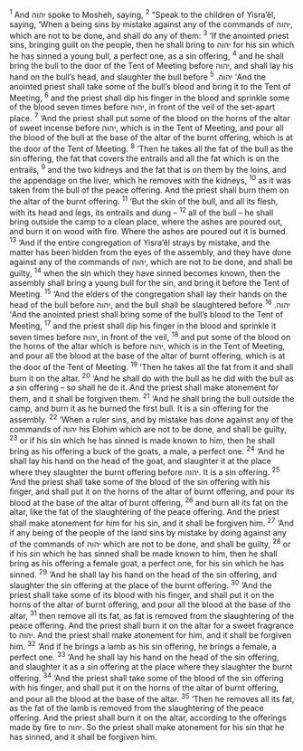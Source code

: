 <sup>1</sup> And יהוה spoke to Mosheh, saying,
<sup>2</sup> “Speak to the children of Yisra’ĕl, saying, ‘When a being sins by mistake against any of the commands of יהוה, which are not to be done, and shall do any of them:
<sup>3</sup> ‘If the anointed priest sins, bringing guilt on the people, then he shall bring to יהוה for his sin which he has sinned a young bull, a perfect one, as a sin offering,
<sup>4</sup> and he shall bring the bull to the door of the Tent of Meeting before יהוה, and shall lay his hand on the bull’s head, and slaughter the bull before יהוה.
<sup>5</sup> ‘And the anointed priest shall take some of the bull’s blood and bring it to the Tent of Meeting,
<sup>6</sup> and the priest shall dip his finger in the blood and sprinkle some of the blood seven times before יהוה, in front of the veil of the set-apart place.
<sup>7</sup> ‘And the priest shall put some of the blood on the horns of the altar of sweet incense before יהוה, which is in the Tent of Meeting, and pour all the blood of the bull at the base of the altar of the burnt offering, which is at the door of the Tent of Meeting.
<sup>8</sup> ‘Then he takes all the fat of the bull as the sin offering, the fat that covers the entrails and all the fat which is on the entrails,
<sup>9</sup> and the two kidneys and the fat that is on them by the loins, and the appendage on the liver, which he removes with the kidneys,
<sup>10</sup> as it was taken from the bull of the peace offering. And the priest shall burn them on the altar of the burnt offering.
<sup>11</sup> ‘But the skin of the bull, and all its flesh, with its head and legs, its entrails and dung –
<sup>12</sup> all of the bull – he shall bring outside the camp to a clean place, where the ashes are poured out, and burn it on wood with fire. Where the ashes are poured out it is burned.
<sup>13</sup> ‘And if the entire congregation of Yisra’ĕl strays by mistake, and the matter has been hidden from the eyes of the assembly, and they have done against any of the commands of יהוה, which are not to be done, and shall be guilty,
<sup>14</sup> when the sin which they have sinned becomes known, then the assembly shall bring a young bull for the sin, and bring it before the Tent of Meeting.
<sup>15</sup> ‘And the elders of the congregation shall lay their hands on the head of the bull before יהוה, and the bull shall be slaughtered before יהוה.
<sup>16</sup> ‘And the anointed priest shall bring some of the bull’s blood to the Tent of Meeting,
<sup>17</sup> and the priest shall dip his finger in the blood and sprinkle it seven times before יהוה, in front of the veil,
<sup>18</sup> and put some of the blood on the horns of the altar which is before יהוה, which is in the Tent of Meeting, and pour all the blood at the base of the altar of burnt offering, which is at the door of the Tent of Meeting.
<sup>19</sup> ‘Then he takes all the fat from it and shall burn it on the altar.
<sup>20</sup> ‘And he shall do with the bull as he did with the bull as a sin offering – so shall he do it. And the priest shall make atonement for them, and it shall be forgiven them.
<sup>21</sup> ‘And he shall bring the bull outside the camp, and burn it as he burned the first bull. It is a sin offering for the assembly.
<sup>22</sup> ‘When a ruler sins, and by mistake has done against any of the commands of יהוה his Elohim which are not to be done, and shall be guilty,
<sup>23</sup> or if his sin which he has sinned is made known to him, then he shall bring as his offering a buck of the goats, a male, a perfect one.
<sup>24</sup> ‘And he shall lay his hand on the head of the goat, and slaughter it at the place where they slaughter the burnt offering before יהוה. It is a sin offering.
<sup>25</sup> ‘And the priest shall take some of the blood of the sin offering with his finger, and shall put it on the horns of the altar of burnt offering, and pour its blood at the base of the altar of burnt offering,
<sup>26</sup> and burn all its fat on the altar, like the fat of the slaughtering of the peace offering. And the priest shall make atonement for him for his sin, and it shall be forgiven him.
<sup>27</sup> ‘And if any being of the people of the land sins by mistake by doing against any of the commands of יהוה which are not to be done, and shall be guilty,
<sup>28</sup> or if his sin which he has sinned shall be made known to him, then he shall bring as his offering a female goat, a perfect one, for his sin which he has sinned.
<sup>29</sup> ‘And he shall lay his hand on the head of the sin offering, and slaughter the sin offering at the place of the burnt offering.
<sup>30</sup> ‘And the priest shall take some of its blood with his finger, and shall put it on the horns of the altar of burnt offering, and pour all the blood at the base of the altar,
<sup>31</sup> then remove all its fat, as fat is removed from the slaughtering of the peace offering. And the priest shall burn it on the altar for a sweet fragrance to יהוה. And the priest shall make atonement for him, and it shall be forgiven him.
<sup>32</sup> ‘And if he brings a lamb as his sin offering, he brings a female, a perfect one.
<sup>33</sup> ‘And he shall lay his hand on the head of the sin offering, and slaughter it as a sin offering at the place where they slaughter the burnt offering.
<sup>34</sup> ‘And the priest shall take some of the blood of the sin offering with his finger, and shall put it on the horns of the altar of burnt offering, and pour all the blood at the base of the altar.
<sup>35</sup> ‘Then he removes all its fat, as the fat of the lamb is removed from the slaughtering of the peace offering. And the priest shall burn it on the altar, according to the offerings made by fire to יהוה. So the priest shall make atonement for his sin that he has sinned, and it shall be forgiven him.
